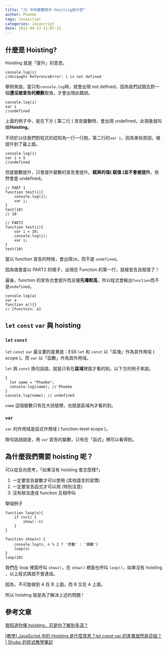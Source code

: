 ```yaml
---
title: "JS 中的變數提升 Hoisting是什麼"
author: Phoebe
tags: Javascript
categories: Javascript
date: 2021-04-13 11:07:11
---
```


## 什麼是 Hoisting?

Hoisting 就是「提升」的意思。

```javascript=
console.log(i)
//Uncaught ReferenceError: i is not defined
```

舉例來說，當只有`console.log`時，就會出現 not defined，因為我們試圖去對一個**還沒被宣告的變數**取值，才會出現此錯誤。

```javascript=
console.log(i)
var i
//undefined
```

上面的例子中，是在下方 ( 第二行 ) 宣告變數時，會出現 undefined，此現象就叫做**Hoisting**。

不同於以往我們對程式的認知為一行一行跑，第二行的`var i`，因為某些原因，被提升到了最上面。

```javascript=
console.log(i)
var i = 5
//undefined
```

但是變數提升，只會提升變數的宣告會提升。**賦與的值( 賦值 )並不會被提升**。依然會是 undefined。

```javascript=
// PART 1
function test(i){
    console.log(i);
    var i;
}
test(10)
// 10

// PART2
function test(i){
    var i = 10;
    console.log(i);
    var i;
}
test(10)
```

當以 function 宣告的時候，會出現`10`，而不是 `undefined`。

因為值會是以 PART2 的樣子，出現在 Function 的第一行，就被宣告且賦值了！

最後，functoin 的宣告也會提升而且優**先權較高**，所以程式會輸出`function`而不是`undefined`。

```javascript=
console.log(a)
var a
function a(){}
// [Functoin: a]
```

## `let` `const` `var` 與 hoisting

### `let` `const`

`let` `const` `var` 最主要的差異是：ES6 `let` 和 `const` 以「區塊」作為其作用域 ( scope )。而 `var` 以「函數」作為其作用域。

`let` 與 `const` 換句話說，就是只有在**區域**裡面才看的到。以下方的例子來說。

```javascript=
{
  let name = "Phoebe";
  console.log(name); // Phoebe
}
console.log(name); // undefined
```

`name` 這個變數只有在大括號裡，也就是區域內才看的到。

### `var`

`var` 的作用域是函式作用域 ( function-level scope )。

換句話說就是，用 `var` 宣告的變數，只有在「函式」裡可以看得到。

## 為什麼我們需要 hoisting 呢？

可以從反向思考，「如果沒有 hoisting 會怎麼樣?」

1. 一定要宣告變數才可以使用 (其他語言的習慣)
2. 一定要宣告函式才可以用 (特別注意)
3. 沒有辦法達成 function 互相呼叫

舉個例子

```javascript=
function loop(n){
    if (n>1) {
        show(--n)
    }
}

function show(n) {
    console.log(n, n % 2 ? '奇數' : '偶數')
    loop(n)
}
loop(20)
```

我們在 loop 裡面呼叫 `show()`，在 `show()` 裡面也呼叫 `loop()`，如果沒有 hoisting ，以上程式碼就不會達成。

因為，不可能做到 A 在 B 上面，而 B 又在 A 上面。

所以 hoisting 就是為了解決上述的問題 !

## 參考文章

[我知道你懂 hoisting，可是你了解到多深？](https://blog.techbridge.cc/2018/11/10/javascript-hoisting/)

[[教學] JavaScript 中的 Hoisting 是什麼意思？let const var 的差異居然是這個？ | Shubo 的程式教學筆記](https://shubo.io/javascript-hoisting/)
